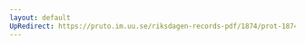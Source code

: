 ```yaml
---
layout: default
UpRedirect: https://pruto.im.uu.se/riksdagen-records-pdf/1874/prot-1874--fk--306/prot-1874--fk--306_002.pdf
---
```

